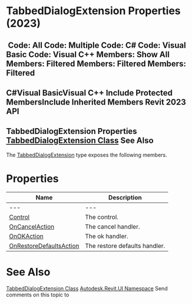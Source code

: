 # TabbedDialogExtension Properties (2023)

﻿
 Code: All Code: Multiple Code: C# Code: Visual Basic Code: Visual C++  Members: Show All Members: Filtered Members: Filtered Members: Filtered   
---  
C#Visual BasicVisual C++
Include Protected MembersInclude Inherited Members
Revit 2023 API  
---  
TabbedDialogExtension Properties  
[TabbedDialogExtension Class](06ae60a6-3fbe-c334-ee00-ae9628e2169a.md "TabbedDialogExtension Class") See Also  
---  
The [TabbedDialogExtension](06ae60a6-3fbe-c334-ee00-ae9628e2169a.md "TabbedDialogExtension Class") type exposes the following members.
# Properties
| Name | Description |
| --- | --- |
| --- | --- | --- |
| [Control](49a09d9d-87bd-7258-d129-552c8e527c16.md "Control Property") | The control. |
| [OnCancelAction](8c446f83-d4e5-36a8-7af2-f380c50ec607.md "OnCancelAction Property") | The cancel handler. |
| [OnOKAction](9d7af24c-22f2-f301-ed6e-c912b39916ef.md "OnOKAction Property") | The ok handler. |
| [OnRestoreDefaultsAction](5934c168-a5bd-8b5a-7d64-fd4a199b5471.md "OnRestoreDefaultsAction Property") | The restore defaults handler. |

# See Also
[TabbedDialogExtension Class](06ae60a6-3fbe-c334-ee00-ae9628e2169a.md "TabbedDialogExtension Class")
[Autodesk.Revit.UI Namespace](e86fd90a-8957-02a6-da7f-ced248966e3e.md "Autodesk.Revit.UI Namespace")
Send comments on this topic to 